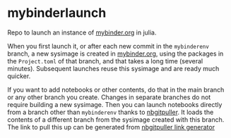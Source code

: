 # mybinderlaunch

Repo to launch an instance of [mybinder.org](https://mybinder.org) in julia.

When you first launch it, or after each new commit in the `mybinderenv` branch, a new sysimage is created in [mybinder.org](https://mybinder.org), using the packages in the `Project.toml` of that branch, and that takes a long time (several minutes). Subsequent launches reuse this sysimage and are ready much quicker.

If you want to add notebooks or other contents, do that in the main branch or any other branch you create. Changes in separate branches do not require building a new sysimage. Then you can launch notebooks directly from a branch other than `mybinderenv` thanks to [nbgitpuller](https://jupyterhub.github.io/nbgitpuller/index.html). It loads the contents of a different branch from the sysimage created with this branch. The link to pull this up can be generated from [nbgitpuller link generator](https://jupyterhub.github.io/nbgitpuller/link#nbgitpuller-link-generator)